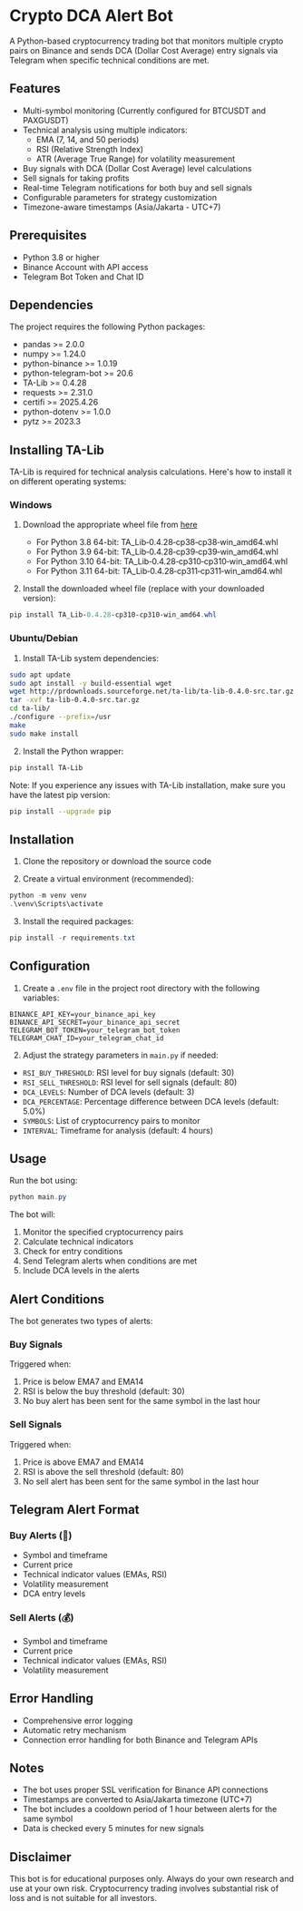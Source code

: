 # Crypto DCA Alert Bot

A Python-based cryptocurrency trading bot that monitors multiple crypto pairs on Binance and sends DCA (Dollar Cost Average) entry signals via Telegram when specific technical conditions are met.

## Features

- Multi-symbol monitoring (Currently configured for BTCUSDT and PAXGUSDT)
- Technical analysis using multiple indicators:
  - EMA (7, 14, and 50 periods)
  - RSI (Relative Strength Index)
  - ATR (Average True Range) for volatility measurement
- Buy signals with DCA (Dollar Cost Average) level calculations
- Sell signals for taking profits
- Real-time Telegram notifications for both buy and sell signals
- Configurable parameters for strategy customization
- Timezone-aware timestamps (Asia/Jakarta - UTC+7)

## Prerequisites

- Python 3.8 or higher
- Binance Account with API access
- Telegram Bot Token and Chat ID

## Dependencies

The project requires the following Python packages:
- pandas >= 2.0.0
- numpy >= 1.24.0
- python-binance >= 1.0.19
- python-telegram-bot >= 20.6
- TA-Lib >= 0.4.28
- requests >= 2.31.0
- certifi >= 2025.4.26
- python-dotenv >= 1.0.0
- pytz >= 2023.3

## Installing TA-Lib

TA-Lib is required for technical analysis calculations. Here's how to install it on different operating systems:

### Windows

1. Download the appropriate wheel file from [here](https://www.lfd.uci.edu/~gohlke/pythonlibs/#ta-lib)
   - For Python 3.8 64-bit: TA_Lib‑0.4.28‑cp38‑cp38‑win_amd64.whl
   - For Python 3.9 64-bit: TA_Lib‑0.4.28‑cp39‑cp39‑win_amd64.whl
   - For Python 3.10 64-bit: TA_Lib‑0.4.28‑cp310‑cp310‑win_amd64.whl
   - For Python 3.11 64-bit: TA_Lib‑0.4.28‑cp311‑cp311‑win_amd64.whl

2. Install the downloaded wheel file (replace with your downloaded version):
```powershell
pip install TA_Lib‑0.4.28‑cp310‑cp310‑win_amd64.whl
```

### Ubuntu/Debian

1. Install TA-Lib system dependencies:
```bash
sudo apt update
sudo apt install -y build-essential wget
wget http://prdownloads.sourceforge.net/ta-lib/ta-lib-0.4.0-src.tar.gz
tar -xvf ta-lib-0.4.0-src.tar.gz
cd ta-lib/
./configure --prefix=/usr
make
sudo make install
```

2. Install the Python wrapper:
```bash
pip install TA-Lib
```

Note: If you experience any issues with TA-Lib installation, make sure you have the latest pip version:
```bash
pip install --upgrade pip
```

## Installation

1. Clone the repository or download the source code

2. Create a virtual environment (recommended):
```powershell
python -m venv venv
.\venv\Scripts\activate
```

3. Install the required packages:
```powershell
pip install -r requirements.txt
```

## Configuration

1. Create a `.env` file in the project root directory with the following variables:
```
BINANCE_API_KEY=your_binance_api_key
BINANCE_API_SECRET=your_binance_api_secret
TELEGRAM_BOT_TOKEN=your_telegram_bot_token
TELEGRAM_CHAT_ID=your_telegram_chat_id
```

2. Adjust the strategy parameters in `main.py` if needed:
- `RSI_BUY_THRESHOLD`: RSI level for buy signals (default: 30)
- `RSI_SELL_THRESHOLD`: RSI level for sell signals (default: 80)
- `DCA_LEVELS`: Number of DCA levels (default: 3)
- `DCA_PERCENTAGE`: Percentage difference between DCA levels (default: 5.0%)
- `SYMBOLS`: List of cryptocurrency pairs to monitor
- `INTERVAL`: Timeframe for analysis (default: 4 hours)

## Usage

Run the bot using:
```powershell
python main.py
```

The bot will:
1. Monitor the specified cryptocurrency pairs
2. Calculate technical indicators
3. Check for entry conditions
4. Send Telegram alerts when conditions are met
5. Include DCA levels in the alerts

## Alert Conditions

The bot generates two types of alerts:

### Buy Signals
Triggered when:
1. Price is below EMA7 and EMA14
2. RSI is below the buy threshold (default: 30)
3. No buy alert has been sent for the same symbol in the last hour

### Sell Signals
Triggered when:
1. Price is above EMA7 and EMA14
2. RSI is above the sell threshold (default: 80)
3. No sell alert has been sent for the same symbol in the last hour

## Telegram Alert Format

### Buy Alerts (🚨)
- Symbol and timeframe
- Current price
- Technical indicator values (EMAs, RSI)
- Volatility measurement
- DCA entry levels

### Sell Alerts (💰)
- Symbol and timeframe
- Current price
- Technical indicator values (EMAs, RSI)
- Volatility measurement

## Error Handling

- Comprehensive error logging
- Automatic retry mechanism
- Connection error handling for both Binance and Telegram APIs

## Notes

- The bot uses proper SSL verification for Binance API connections
- Timestamps are converted to Asia/Jakarta timezone (UTC+7)
- The bot includes a cooldown period of 1 hour between alerts for the same symbol
- Data is checked every 5 minutes for new signals

## Disclaimer

This bot is for educational purposes only. Always do your own research and use at your own risk. Cryptocurrency trading involves substantial risk of loss and is not suitable for all investors.
